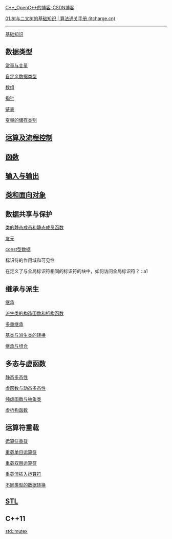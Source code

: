 

[C++_OpenC++的博客-CSDN博客](https://blog.csdn.net/aaadiao/category_12309854.html)

[01.树与二叉树的基础知识 | 算法通关手册 (itcharge.cn)](https://algo.itcharge.cn/07.Tree/01.Binary-Tree/01.Binary-Tree-Basic/)





---------------



[基础知识](./基础知识.md)

## 数据类型

[常量与变量](./常量与变量.md)

[自定义数据类型](./自定义数据类型.md)

[数组](./数组.md)

[指针](./指针.md)

[链表](./链表.md)



[变量的储存类别](./变量的储存类别.md)



## [运算及流程控制](./运算及流程控制.md)



## [函数](./函数.md)



## [输入与输出](./输入与输出.md)





## [类和面向对象](./类和面向对象.md)





## 数据共享与保护

[类的静态成员和静态成员函数](./类的静态成员和静态成员函数.md)

[友元](./友元.md)

[const型数据](./const型数据.md)



标识符的作用域和可见性

在定义了与全局标识符相同的标识符的块中，如何访问全局标识符？
	::a1







## 继承与派生

[继承](./继承.md)

[派生类的构造函数和析构函数](./派生类的构造函数和析构函数.md)

[多重继承](./多重继承.md)

[基类与派生类的转换](./基类与派生类的转换.md)

[继承与组合](./继承与组合.md)

## 多态与虚函数

[静态多态性](./静态多态性.md)

[虚函数与动态多态性](./虚函数与动态多态性.md)

[纯虚函数与抽象类](./纯虚函数与抽象类.md)

[虚析构函数](./虚析构函数.md)

## 运算符重载

[运算符重载](./运算符重载.md)

[重载单目运算符](./重载单目运算符.md)

[重载双目运算符](./重载双目运算符.md)

[重载流插入运算符](./重载流插入运算符.md)

[不同类型的数据转换](./不同类型的数据转换.md)





## [STL](./stl.md)



## C++11

[std::mutex](./mutex.md)



